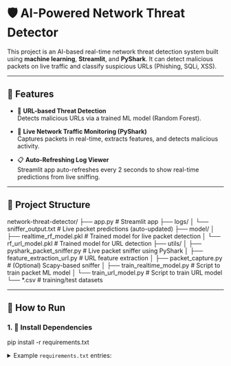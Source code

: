 # 🛡️ AI-Powered Network Threat Detector

This project is an AI-based real-time network threat detection system built using **machine learning**, **Streamlit**, and **PyShark**. It can detect malicious packets on live traffic and classify suspicious URLs (Phishing, SQLi, XSS).

---

## 📌 Features

- 🔗 **URL-based Threat Detection**  
  Detects malicious URLs via a trained ML model (Random Forest).

- 📡 **Live Network Traffic Monitoring (PyShark)**  
  Captures packets in real-time, extracts features, and detects malicious activity.

- 📋 **Auto-Refreshing Log Viewer**  
  Streamlit app auto-refreshes every 2 seconds to show real-time predictions from live sniffing.

---

## 📁 Project Structure

network-threat-detector/
├── app.py # Streamlit app
├── logs/
│ └── sniffer_output.txt # Live packet predictions (auto-updated)
├── model/
│ ├── realtime_rf_model.pkl # Trained model for live packet detection
│ └── rf_url_model.pkl # Trained model for URL detection
├── utils/
│ ├── pyshark_packet_sniffer.py # Live packet sniffer using PyShark
│ ├── feature_extraction_url.py # URL feature extraction
│ ├── packet_capture.py # (Optional) Scapy-based sniffer
│ ├── train_realtime_model.py # Script to train packet ML model
│ └── train_url_model.py # Script to train URL model
└── *.csv # training/test datasets


---

## 🚀 How to Run

### 1. 🔧 Install Dependencies


pip install -r requirements.txt
<details> <summary>Example <code>requirements.txt</code> entries:</summary>
streamlit
pyshark
scapy
joblib
pandas

2. ▶️ Train the Models 
  python -m utils.train_url_model
  python -m utils.train_realtime_model

4. ▶️ Start Packet Sniffer (PyShark-based)
  python utils/pyshark_packet_sniffer.py
  This writes predictions to: logs/sniffer_output.txt

5. 🖥️ Launch Streamlit UI
  streamlit run app.py

🧠 Models
rf_url_model.pkl: Predicts whether a URL is benign or contains SQLi/XSS/phishing patterns.
realtime_rf_model.pkl: Classifies real-time packets as Benign or Malicious.

## 📽️ Demo Video

[![Watch Demo](https://img.youtube.com/vi/VIDEO_ID/maxresdefault.jpg)](https://drive.google.com/file/d/1GU2YGVQ49JmRmidfRoLfJ3t4MLD4xuDh/view?usp=drivesdk)

👉 Click the image or [watch the demo](https://drive.google.com/file/d/1GU2YGVQ49JmRmidfRoLfJ3t4MLD4xuDh/view?usp=drivesdk) on Google Drive.



